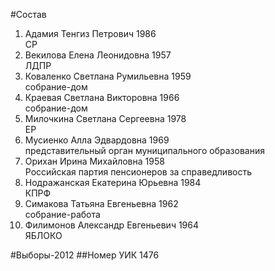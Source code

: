 #Состав
1. Адамия Тенгиз Петрович 1986   
    СР
2. Векилова Елена Леонидовна 1957   
    ЛДПР
3. Коваленко Светлана Румильевна 1959   
    собрание-дом
4. Краевая Светлана Викторовна 1966   
    собрание-дом
5. Милочкина Светлана Сергеевна 1978   
    ЕР
6. Мусиенко Алла Эдвардовна 1969   
    представительный орган муниципального образования
7. Орихан Ирина Михайловна 1958   
    Российская партия пенсионеров за справедливость
8. Нодражанская Екатерина Юрьевна 1984   
    КПРФ
9. Симакова Татьяна Евгеньевна 1962   
    собрание-работа
10. Филимонов Александр Евгеньевич 1964   
    ЯБЛОКО

#Выборы-2012
##Номер УИК
1476